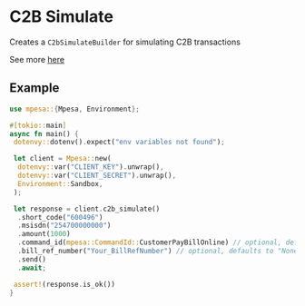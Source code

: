 # C2B Simulate

Creates a `C2bSimulateBuilder` for simulating C2B transactions

See more [here](https://developer.safaricom.co.ke/c2b/apis/post/simulate)

## Example

```rust
use mpesa::{Mpesa, Environment};

#[tokio::main]
async fn main() {
 dotenvy::dotenv().expect("env variables not found");

 let client = Mpesa::new(
  dotenvy::var("CLIENT_KEY").unwrap(),
  dotenvy::var("CLIENT_SECRET").unwrap(),
  Environment::Sandbox,
 );

 let response = client.c2b_simulate()
  .short_code("600496")
  .msisdn("254700000000")
  .amount(1000)
  .command_id(mpesa::CommandId::CustomerPayBillOnline) // optional, defaults to `CommandId::CustomerPayBillOnline`
  .bill_ref_number("Your_BillRefNumber") // optional, defaults to "None"
  .send()
  .await;

 assert!(response.is_ok())
}
```
